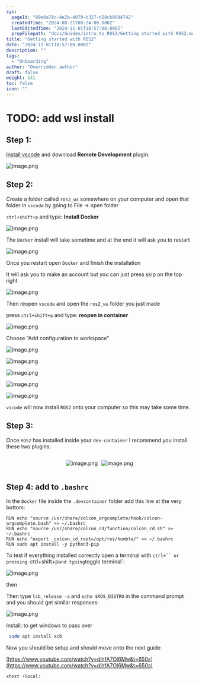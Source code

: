 ```yaml
---
sys:
  pageId: "89e0a78c-4e2b-4070-b327-d28cb0694742"
  createdTime: "2024-08-21T00:24:00.000Z"
  lastEditedTime: "2024-11-01T18:57:00.000Z"
  propFilepath: "docs/Guides/intro_to_ROS2/Getting started with ROS2.md"
title: "Getting started with ROS2"
date: "2024-11-01T18:57:00.000Z"
description: ""
tags:
  - "Onboarding"
author: "Overridden author"
draft: false
weight: 141
toc: false
icon: ""
---
```


# TODO: add wsl install

## Step 1:

[Install vscode](https://code.visualstudio.com/download) and download **Remote Development** plugin:

![image.png](https://prod-files-secure.s3.us-west-2.amazonaws.com/d518164a-d88e-44d1-a4ee-3adb3bd8bce0/efb52993-1881-4a40-b95e-6f020334f022/image.png?X-Amz-Algorithm=AWS4-HMAC-SHA256&X-Amz-Content-Sha256=UNSIGNED-PAYLOAD&X-Amz-Credential=ASIAZI2LB466Q6HVKLFE%2F20250319%2Fus-west-2%2Fs3%2Faws4_request&X-Amz-Date=20250319T090844Z&X-Amz-Expires=3600&X-Amz-Security-Token=IQoJb3JpZ2luX2VjEBkaCXVzLXdlc3QtMiJHMEUCIAcmmSuHkEBiD4vQjNFO3y3m5AA8qHDWwh7fnAVSiGJyAiEA4cyhj91h9Qbd98NnaHDiFAu9FT9K17e0G9xODXxYRNIq%2FwMIchAAGgw2Mzc0MjMxODM4MDUiDCQTGNegrmqXHpndRircAyX%2FRYKF8lyDzD2Hmz08IbMe0Y6bohzzCCz4GUYHHumDNB3NQpGVjzryG5qFfDCc2ioeaJV762fhXekpT3IKIOL3kUiVe22abZPghAMdIPFcfphZhFbXx8O4P8LNxgz7pM%2Frf8z40p4slVhjoBMALxKHlsCZfxVynY5lEt%2BfRIzP2aWH6Bl1DCm127llHXRmlYkSQbkZQNFC%2FVv67mmGm%2FPENjOBv06LbCHUx%2Ft90SBpOyEsbiRNqHXCWgbu%2BxicGblS1YtB4wEYMBzGG7hV6v%2FbLrA1t8j1Oqe7fpiuT%2FR6B3A%2F9%2Ff0%2F5NbJWJi599TxXQrpfhVtP9pMAHKUAEcFj16QsYL25GfSd8fWByAoCe6Wms%2BKpRmkQuIdW6M%2BpXdqJMt40ViMpbdPjFVZHB0TYlpoPCMpCyBrRTDqRZ4u0pn7PZ3MFiHslDd13bq%2FlcHEIsXzSmrkVCnBi%2Bjwn9A8XXF%2FH3En4aR%2BQdogMNRY1ytF4sHtITBgqYOw6tzVzQUGWeRbUCcOvoGFnBRFrblY1HdXW6UaiePGGdSvOdMOmGPPKT0V7id1O62wLfW8ulhXaznT2GZ2vPOiEmF%2FMNMLbaskGrYYkPsSnx2gLcBf%2Fys8lDuhreIsUH69A5qMOqC6r4GOqUB7NCr3OJnbCgd0e0D6%2F9rXjYiAbsQXqkp437Y7jLGVJsmsQ6xglNKM5e6zaqJtLND1QhYfiXj7U1d1JmMu9gyn0SZdPeFTc08sJw4x%2BdDFylwZb0BNPl6N8mqaA5QE9rUQUyIcUxttbf71vk0pc3H%2FMgXrksO6qnagQ4LUzki41GIQrFwqs1C6nHEUtDZf06JHPUfhJhMxp7ANWk%2Feh8q4EhliKV7&X-Amz-Signature=bcd7ad75f79964bf85d1830e7eab6ad0343e6ceaea80e907406a09f946a4cfcb&X-Amz-SignedHeaders=host&x-id=GetObject)

## Step 2:

Create a folder called `ros2_ws` somewhere on your computer and open that folder in `vscode` by going to File → open folder 

`ctrl+shift+p` and type: **Install Docker**

![image.png](https://prod-files-secure.s3.us-west-2.amazonaws.com/d518164a-d88e-44d1-a4ee-3adb3bd8bce0/2269dc0e-1cd5-47ff-bceb-c04ad9b2eab0/image.png?X-Amz-Algorithm=AWS4-HMAC-SHA256&X-Amz-Content-Sha256=UNSIGNED-PAYLOAD&X-Amz-Credential=ASIAZI2LB466Q6HVKLFE%2F20250319%2Fus-west-2%2Fs3%2Faws4_request&X-Amz-Date=20250319T090844Z&X-Amz-Expires=3600&X-Amz-Security-Token=IQoJb3JpZ2luX2VjEBkaCXVzLXdlc3QtMiJHMEUCIAcmmSuHkEBiD4vQjNFO3y3m5AA8qHDWwh7fnAVSiGJyAiEA4cyhj91h9Qbd98NnaHDiFAu9FT9K17e0G9xODXxYRNIq%2FwMIchAAGgw2Mzc0MjMxODM4MDUiDCQTGNegrmqXHpndRircAyX%2FRYKF8lyDzD2Hmz08IbMe0Y6bohzzCCz4GUYHHumDNB3NQpGVjzryG5qFfDCc2ioeaJV762fhXekpT3IKIOL3kUiVe22abZPghAMdIPFcfphZhFbXx8O4P8LNxgz7pM%2Frf8z40p4slVhjoBMALxKHlsCZfxVynY5lEt%2BfRIzP2aWH6Bl1DCm127llHXRmlYkSQbkZQNFC%2FVv67mmGm%2FPENjOBv06LbCHUx%2Ft90SBpOyEsbiRNqHXCWgbu%2BxicGblS1YtB4wEYMBzGG7hV6v%2FbLrA1t8j1Oqe7fpiuT%2FR6B3A%2F9%2Ff0%2F5NbJWJi599TxXQrpfhVtP9pMAHKUAEcFj16QsYL25GfSd8fWByAoCe6Wms%2BKpRmkQuIdW6M%2BpXdqJMt40ViMpbdPjFVZHB0TYlpoPCMpCyBrRTDqRZ4u0pn7PZ3MFiHslDd13bq%2FlcHEIsXzSmrkVCnBi%2Bjwn9A8XXF%2FH3En4aR%2BQdogMNRY1ytF4sHtITBgqYOw6tzVzQUGWeRbUCcOvoGFnBRFrblY1HdXW6UaiePGGdSvOdMOmGPPKT0V7id1O62wLfW8ulhXaznT2GZ2vPOiEmF%2FMNMLbaskGrYYkPsSnx2gLcBf%2Fys8lDuhreIsUH69A5qMOqC6r4GOqUB7NCr3OJnbCgd0e0D6%2F9rXjYiAbsQXqkp437Y7jLGVJsmsQ6xglNKM5e6zaqJtLND1QhYfiXj7U1d1JmMu9gyn0SZdPeFTc08sJw4x%2BdDFylwZb0BNPl6N8mqaA5QE9rUQUyIcUxttbf71vk0pc3H%2FMgXrksO6qnagQ4LUzki41GIQrFwqs1C6nHEUtDZf06JHPUfhJhMxp7ANWk%2Feh8q4EhliKV7&X-Amz-Signature=26c5b3457585341e939ff4c119485a4446ff4b519f5014daaa029d0369347134&X-Amz-SignedHeaders=host&x-id=GetObject)

The `Docker` install will take sometime and at the end it will ask you to restart

![image.png](https://prod-files-secure.s3.us-west-2.amazonaws.com/d518164a-d88e-44d1-a4ee-3adb3bd8bce0/ed233f78-be33-4b1f-b89c-9c346c0e961e/image.png?X-Amz-Algorithm=AWS4-HMAC-SHA256&X-Amz-Content-Sha256=UNSIGNED-PAYLOAD&X-Amz-Credential=ASIAZI2LB466Q6HVKLFE%2F20250319%2Fus-west-2%2Fs3%2Faws4_request&X-Amz-Date=20250319T090844Z&X-Amz-Expires=3600&X-Amz-Security-Token=IQoJb3JpZ2luX2VjEBkaCXVzLXdlc3QtMiJHMEUCIAcmmSuHkEBiD4vQjNFO3y3m5AA8qHDWwh7fnAVSiGJyAiEA4cyhj91h9Qbd98NnaHDiFAu9FT9K17e0G9xODXxYRNIq%2FwMIchAAGgw2Mzc0MjMxODM4MDUiDCQTGNegrmqXHpndRircAyX%2FRYKF8lyDzD2Hmz08IbMe0Y6bohzzCCz4GUYHHumDNB3NQpGVjzryG5qFfDCc2ioeaJV762fhXekpT3IKIOL3kUiVe22abZPghAMdIPFcfphZhFbXx8O4P8LNxgz7pM%2Frf8z40p4slVhjoBMALxKHlsCZfxVynY5lEt%2BfRIzP2aWH6Bl1DCm127llHXRmlYkSQbkZQNFC%2FVv67mmGm%2FPENjOBv06LbCHUx%2Ft90SBpOyEsbiRNqHXCWgbu%2BxicGblS1YtB4wEYMBzGG7hV6v%2FbLrA1t8j1Oqe7fpiuT%2FR6B3A%2F9%2Ff0%2F5NbJWJi599TxXQrpfhVtP9pMAHKUAEcFj16QsYL25GfSd8fWByAoCe6Wms%2BKpRmkQuIdW6M%2BpXdqJMt40ViMpbdPjFVZHB0TYlpoPCMpCyBrRTDqRZ4u0pn7PZ3MFiHslDd13bq%2FlcHEIsXzSmrkVCnBi%2Bjwn9A8XXF%2FH3En4aR%2BQdogMNRY1ytF4sHtITBgqYOw6tzVzQUGWeRbUCcOvoGFnBRFrblY1HdXW6UaiePGGdSvOdMOmGPPKT0V7id1O62wLfW8ulhXaznT2GZ2vPOiEmF%2FMNMLbaskGrYYkPsSnx2gLcBf%2Fys8lDuhreIsUH69A5qMOqC6r4GOqUB7NCr3OJnbCgd0e0D6%2F9rXjYiAbsQXqkp437Y7jLGVJsmsQ6xglNKM5e6zaqJtLND1QhYfiXj7U1d1JmMu9gyn0SZdPeFTc08sJw4x%2BdDFylwZb0BNPl6N8mqaA5QE9rUQUyIcUxttbf71vk0pc3H%2FMgXrksO6qnagQ4LUzki41GIQrFwqs1C6nHEUtDZf06JHPUfhJhMxp7ANWk%2Feh8q4EhliKV7&X-Amz-Signature=abd6d8a6b9aef5b7b3698d0cb53de594a363a21df4aff746756fc0a6e7c37657&X-Amz-SignedHeaders=host&x-id=GetObject)

Once you restart open `Docker` and finish the installation

It will ask you to make an account but you can just press skip on the top right

![image.png](https://prod-files-secure.s3.us-west-2.amazonaws.com/d518164a-d88e-44d1-a4ee-3adb3bd8bce0/21010ad9-1659-4fd9-9f59-9932a09b2a3d/image.png?X-Amz-Algorithm=AWS4-HMAC-SHA256&X-Amz-Content-Sha256=UNSIGNED-PAYLOAD&X-Amz-Credential=ASIAZI2LB466Q6HVKLFE%2F20250319%2Fus-west-2%2Fs3%2Faws4_request&X-Amz-Date=20250319T090844Z&X-Amz-Expires=3600&X-Amz-Security-Token=IQoJb3JpZ2luX2VjEBkaCXVzLXdlc3QtMiJHMEUCIAcmmSuHkEBiD4vQjNFO3y3m5AA8qHDWwh7fnAVSiGJyAiEA4cyhj91h9Qbd98NnaHDiFAu9FT9K17e0G9xODXxYRNIq%2FwMIchAAGgw2Mzc0MjMxODM4MDUiDCQTGNegrmqXHpndRircAyX%2FRYKF8lyDzD2Hmz08IbMe0Y6bohzzCCz4GUYHHumDNB3NQpGVjzryG5qFfDCc2ioeaJV762fhXekpT3IKIOL3kUiVe22abZPghAMdIPFcfphZhFbXx8O4P8LNxgz7pM%2Frf8z40p4slVhjoBMALxKHlsCZfxVynY5lEt%2BfRIzP2aWH6Bl1DCm127llHXRmlYkSQbkZQNFC%2FVv67mmGm%2FPENjOBv06LbCHUx%2Ft90SBpOyEsbiRNqHXCWgbu%2BxicGblS1YtB4wEYMBzGG7hV6v%2FbLrA1t8j1Oqe7fpiuT%2FR6B3A%2F9%2Ff0%2F5NbJWJi599TxXQrpfhVtP9pMAHKUAEcFj16QsYL25GfSd8fWByAoCe6Wms%2BKpRmkQuIdW6M%2BpXdqJMt40ViMpbdPjFVZHB0TYlpoPCMpCyBrRTDqRZ4u0pn7PZ3MFiHslDd13bq%2FlcHEIsXzSmrkVCnBi%2Bjwn9A8XXF%2FH3En4aR%2BQdogMNRY1ytF4sHtITBgqYOw6tzVzQUGWeRbUCcOvoGFnBRFrblY1HdXW6UaiePGGdSvOdMOmGPPKT0V7id1O62wLfW8ulhXaznT2GZ2vPOiEmF%2FMNMLbaskGrYYkPsSnx2gLcBf%2Fys8lDuhreIsUH69A5qMOqC6r4GOqUB7NCr3OJnbCgd0e0D6%2F9rXjYiAbsQXqkp437Y7jLGVJsmsQ6xglNKM5e6zaqJtLND1QhYfiXj7U1d1JmMu9gyn0SZdPeFTc08sJw4x%2BdDFylwZb0BNPl6N8mqaA5QE9rUQUyIcUxttbf71vk0pc3H%2FMgXrksO6qnagQ4LUzki41GIQrFwqs1C6nHEUtDZf06JHPUfhJhMxp7ANWk%2Feh8q4EhliKV7&X-Amz-Signature=9a1ca42da917b9214ab2e26e0ea8411cb6fbaddafecd683430bc8ab1ce1902cf&X-Amz-SignedHeaders=host&x-id=GetObject)

Then reopen `vscode` and open the `ros2_ws` folder you just made

press `ctrl+shift+p` and type: **reopen in container**

![image.png](https://prod-files-secure.s3.us-west-2.amazonaws.com/d518164a-d88e-44d1-a4ee-3adb3bd8bce0/4e93b8c2-41ad-488c-8095-c74205196118/image.png?X-Amz-Algorithm=AWS4-HMAC-SHA256&X-Amz-Content-Sha256=UNSIGNED-PAYLOAD&X-Amz-Credential=ASIAZI2LB466Q6HVKLFE%2F20250319%2Fus-west-2%2Fs3%2Faws4_request&X-Amz-Date=20250319T090844Z&X-Amz-Expires=3600&X-Amz-Security-Token=IQoJb3JpZ2luX2VjEBkaCXVzLXdlc3QtMiJHMEUCIAcmmSuHkEBiD4vQjNFO3y3m5AA8qHDWwh7fnAVSiGJyAiEA4cyhj91h9Qbd98NnaHDiFAu9FT9K17e0G9xODXxYRNIq%2FwMIchAAGgw2Mzc0MjMxODM4MDUiDCQTGNegrmqXHpndRircAyX%2FRYKF8lyDzD2Hmz08IbMe0Y6bohzzCCz4GUYHHumDNB3NQpGVjzryG5qFfDCc2ioeaJV762fhXekpT3IKIOL3kUiVe22abZPghAMdIPFcfphZhFbXx8O4P8LNxgz7pM%2Frf8z40p4slVhjoBMALxKHlsCZfxVynY5lEt%2BfRIzP2aWH6Bl1DCm127llHXRmlYkSQbkZQNFC%2FVv67mmGm%2FPENjOBv06LbCHUx%2Ft90SBpOyEsbiRNqHXCWgbu%2BxicGblS1YtB4wEYMBzGG7hV6v%2FbLrA1t8j1Oqe7fpiuT%2FR6B3A%2F9%2Ff0%2F5NbJWJi599TxXQrpfhVtP9pMAHKUAEcFj16QsYL25GfSd8fWByAoCe6Wms%2BKpRmkQuIdW6M%2BpXdqJMt40ViMpbdPjFVZHB0TYlpoPCMpCyBrRTDqRZ4u0pn7PZ3MFiHslDd13bq%2FlcHEIsXzSmrkVCnBi%2Bjwn9A8XXF%2FH3En4aR%2BQdogMNRY1ytF4sHtITBgqYOw6tzVzQUGWeRbUCcOvoGFnBRFrblY1HdXW6UaiePGGdSvOdMOmGPPKT0V7id1O62wLfW8ulhXaznT2GZ2vPOiEmF%2FMNMLbaskGrYYkPsSnx2gLcBf%2Fys8lDuhreIsUH69A5qMOqC6r4GOqUB7NCr3OJnbCgd0e0D6%2F9rXjYiAbsQXqkp437Y7jLGVJsmsQ6xglNKM5e6zaqJtLND1QhYfiXj7U1d1JmMu9gyn0SZdPeFTc08sJw4x%2BdDFylwZb0BNPl6N8mqaA5QE9rUQUyIcUxttbf71vk0pc3H%2FMgXrksO6qnagQ4LUzki41GIQrFwqs1C6nHEUtDZf06JHPUfhJhMxp7ANWk%2Feh8q4EhliKV7&X-Amz-Signature=6ee022af2e500fa9497faec6fa0290518238df225b84eca5140b6eca0f1a5bde&X-Amz-SignedHeaders=host&x-id=GetObject)

Choose “Add configuration to workspace”

![image.png](https://prod-files-secure.s3.us-west-2.amazonaws.com/d518164a-d88e-44d1-a4ee-3adb3bd8bce0/9560b282-5060-4989-ba37-97e7b2c22476/image.png?X-Amz-Algorithm=AWS4-HMAC-SHA256&X-Amz-Content-Sha256=UNSIGNED-PAYLOAD&X-Amz-Credential=ASIAZI2LB466Q6HVKLFE%2F20250319%2Fus-west-2%2Fs3%2Faws4_request&X-Amz-Date=20250319T090844Z&X-Amz-Expires=3600&X-Amz-Security-Token=IQoJb3JpZ2luX2VjEBkaCXVzLXdlc3QtMiJHMEUCIAcmmSuHkEBiD4vQjNFO3y3m5AA8qHDWwh7fnAVSiGJyAiEA4cyhj91h9Qbd98NnaHDiFAu9FT9K17e0G9xODXxYRNIq%2FwMIchAAGgw2Mzc0MjMxODM4MDUiDCQTGNegrmqXHpndRircAyX%2FRYKF8lyDzD2Hmz08IbMe0Y6bohzzCCz4GUYHHumDNB3NQpGVjzryG5qFfDCc2ioeaJV762fhXekpT3IKIOL3kUiVe22abZPghAMdIPFcfphZhFbXx8O4P8LNxgz7pM%2Frf8z40p4slVhjoBMALxKHlsCZfxVynY5lEt%2BfRIzP2aWH6Bl1DCm127llHXRmlYkSQbkZQNFC%2FVv67mmGm%2FPENjOBv06LbCHUx%2Ft90SBpOyEsbiRNqHXCWgbu%2BxicGblS1YtB4wEYMBzGG7hV6v%2FbLrA1t8j1Oqe7fpiuT%2FR6B3A%2F9%2Ff0%2F5NbJWJi599TxXQrpfhVtP9pMAHKUAEcFj16QsYL25GfSd8fWByAoCe6Wms%2BKpRmkQuIdW6M%2BpXdqJMt40ViMpbdPjFVZHB0TYlpoPCMpCyBrRTDqRZ4u0pn7PZ3MFiHslDd13bq%2FlcHEIsXzSmrkVCnBi%2Bjwn9A8XXF%2FH3En4aR%2BQdogMNRY1ytF4sHtITBgqYOw6tzVzQUGWeRbUCcOvoGFnBRFrblY1HdXW6UaiePGGdSvOdMOmGPPKT0V7id1O62wLfW8ulhXaznT2GZ2vPOiEmF%2FMNMLbaskGrYYkPsSnx2gLcBf%2Fys8lDuhreIsUH69A5qMOqC6r4GOqUB7NCr3OJnbCgd0e0D6%2F9rXjYiAbsQXqkp437Y7jLGVJsmsQ6xglNKM5e6zaqJtLND1QhYfiXj7U1d1JmMu9gyn0SZdPeFTc08sJw4x%2BdDFylwZb0BNPl6N8mqaA5QE9rUQUyIcUxttbf71vk0pc3H%2FMgXrksO6qnagQ4LUzki41GIQrFwqs1C6nHEUtDZf06JHPUfhJhMxp7ANWk%2Feh8q4EhliKV7&X-Amz-Signature=8e8973820e3f367b83879ab7a9158c316a7a9ca8a5f46292071a6b3116e48320&X-Amz-SignedHeaders=host&x-id=GetObject)

![image.png](https://prod-files-secure.s3.us-west-2.amazonaws.com/d518164a-d88e-44d1-a4ee-3adb3bd8bce0/2ee63f81-886b-48e8-a553-dc6e5eac99e4/image.png?X-Amz-Algorithm=AWS4-HMAC-SHA256&X-Amz-Content-Sha256=UNSIGNED-PAYLOAD&X-Amz-Credential=ASIAZI2LB466Q6HVKLFE%2F20250319%2Fus-west-2%2Fs3%2Faws4_request&X-Amz-Date=20250319T090844Z&X-Amz-Expires=3600&X-Amz-Security-Token=IQoJb3JpZ2luX2VjEBkaCXVzLXdlc3QtMiJHMEUCIAcmmSuHkEBiD4vQjNFO3y3m5AA8qHDWwh7fnAVSiGJyAiEA4cyhj91h9Qbd98NnaHDiFAu9FT9K17e0G9xODXxYRNIq%2FwMIchAAGgw2Mzc0MjMxODM4MDUiDCQTGNegrmqXHpndRircAyX%2FRYKF8lyDzD2Hmz08IbMe0Y6bohzzCCz4GUYHHumDNB3NQpGVjzryG5qFfDCc2ioeaJV762fhXekpT3IKIOL3kUiVe22abZPghAMdIPFcfphZhFbXx8O4P8LNxgz7pM%2Frf8z40p4slVhjoBMALxKHlsCZfxVynY5lEt%2BfRIzP2aWH6Bl1DCm127llHXRmlYkSQbkZQNFC%2FVv67mmGm%2FPENjOBv06LbCHUx%2Ft90SBpOyEsbiRNqHXCWgbu%2BxicGblS1YtB4wEYMBzGG7hV6v%2FbLrA1t8j1Oqe7fpiuT%2FR6B3A%2F9%2Ff0%2F5NbJWJi599TxXQrpfhVtP9pMAHKUAEcFj16QsYL25GfSd8fWByAoCe6Wms%2BKpRmkQuIdW6M%2BpXdqJMt40ViMpbdPjFVZHB0TYlpoPCMpCyBrRTDqRZ4u0pn7PZ3MFiHslDd13bq%2FlcHEIsXzSmrkVCnBi%2Bjwn9A8XXF%2FH3En4aR%2BQdogMNRY1ytF4sHtITBgqYOw6tzVzQUGWeRbUCcOvoGFnBRFrblY1HdXW6UaiePGGdSvOdMOmGPPKT0V7id1O62wLfW8ulhXaznT2GZ2vPOiEmF%2FMNMLbaskGrYYkPsSnx2gLcBf%2Fys8lDuhreIsUH69A5qMOqC6r4GOqUB7NCr3OJnbCgd0e0D6%2F9rXjYiAbsQXqkp437Y7jLGVJsmsQ6xglNKM5e6zaqJtLND1QhYfiXj7U1d1JmMu9gyn0SZdPeFTc08sJw4x%2BdDFylwZb0BNPl6N8mqaA5QE9rUQUyIcUxttbf71vk0pc3H%2FMgXrksO6qnagQ4LUzki41GIQrFwqs1C6nHEUtDZf06JHPUfhJhMxp7ANWk%2Feh8q4EhliKV7&X-Amz-Signature=500105c9ec4af442f75ec3513462406d9b06b23d80bf6144d97d5429efb79a99&X-Amz-SignedHeaders=host&x-id=GetObject)

![image.png](https://prod-files-secure.s3.us-west-2.amazonaws.com/d518164a-d88e-44d1-a4ee-3adb3bd8bce0/ae1580b2-b048-407e-aed9-b584224a7a04/image.png?X-Amz-Algorithm=AWS4-HMAC-SHA256&X-Amz-Content-Sha256=UNSIGNED-PAYLOAD&X-Amz-Credential=ASIAZI2LB466Q6HVKLFE%2F20250319%2Fus-west-2%2Fs3%2Faws4_request&X-Amz-Date=20250319T090844Z&X-Amz-Expires=3600&X-Amz-Security-Token=IQoJb3JpZ2luX2VjEBkaCXVzLXdlc3QtMiJHMEUCIAcmmSuHkEBiD4vQjNFO3y3m5AA8qHDWwh7fnAVSiGJyAiEA4cyhj91h9Qbd98NnaHDiFAu9FT9K17e0G9xODXxYRNIq%2FwMIchAAGgw2Mzc0MjMxODM4MDUiDCQTGNegrmqXHpndRircAyX%2FRYKF8lyDzD2Hmz08IbMe0Y6bohzzCCz4GUYHHumDNB3NQpGVjzryG5qFfDCc2ioeaJV762fhXekpT3IKIOL3kUiVe22abZPghAMdIPFcfphZhFbXx8O4P8LNxgz7pM%2Frf8z40p4slVhjoBMALxKHlsCZfxVynY5lEt%2BfRIzP2aWH6Bl1DCm127llHXRmlYkSQbkZQNFC%2FVv67mmGm%2FPENjOBv06LbCHUx%2Ft90SBpOyEsbiRNqHXCWgbu%2BxicGblS1YtB4wEYMBzGG7hV6v%2FbLrA1t8j1Oqe7fpiuT%2FR6B3A%2F9%2Ff0%2F5NbJWJi599TxXQrpfhVtP9pMAHKUAEcFj16QsYL25GfSd8fWByAoCe6Wms%2BKpRmkQuIdW6M%2BpXdqJMt40ViMpbdPjFVZHB0TYlpoPCMpCyBrRTDqRZ4u0pn7PZ3MFiHslDd13bq%2FlcHEIsXzSmrkVCnBi%2Bjwn9A8XXF%2FH3En4aR%2BQdogMNRY1ytF4sHtITBgqYOw6tzVzQUGWeRbUCcOvoGFnBRFrblY1HdXW6UaiePGGdSvOdMOmGPPKT0V7id1O62wLfW8ulhXaznT2GZ2vPOiEmF%2FMNMLbaskGrYYkPsSnx2gLcBf%2Fys8lDuhreIsUH69A5qMOqC6r4GOqUB7NCr3OJnbCgd0e0D6%2F9rXjYiAbsQXqkp437Y7jLGVJsmsQ6xglNKM5e6zaqJtLND1QhYfiXj7U1d1JmMu9gyn0SZdPeFTc08sJw4x%2BdDFylwZb0BNPl6N8mqaA5QE9rUQUyIcUxttbf71vk0pc3H%2FMgXrksO6qnagQ4LUzki41GIQrFwqs1C6nHEUtDZf06JHPUfhJhMxp7ANWk%2Feh8q4EhliKV7&X-Amz-Signature=1193836006e021bff7581027c2bfcb65c83af55abbb7cb6c38ce3b9db7d4ae7f&X-Amz-SignedHeaders=host&x-id=GetObject)

![image.png](https://prod-files-secure.s3.us-west-2.amazonaws.com/d518164a-d88e-44d1-a4ee-3adb3bd8bce0/53255b28-f75e-430f-b9e3-c0ac8577e42b/image.png?X-Amz-Algorithm=AWS4-HMAC-SHA256&X-Amz-Content-Sha256=UNSIGNED-PAYLOAD&X-Amz-Credential=ASIAZI2LB466Q6HVKLFE%2F20250319%2Fus-west-2%2Fs3%2Faws4_request&X-Amz-Date=20250319T090844Z&X-Amz-Expires=3600&X-Amz-Security-Token=IQoJb3JpZ2luX2VjEBkaCXVzLXdlc3QtMiJHMEUCIAcmmSuHkEBiD4vQjNFO3y3m5AA8qHDWwh7fnAVSiGJyAiEA4cyhj91h9Qbd98NnaHDiFAu9FT9K17e0G9xODXxYRNIq%2FwMIchAAGgw2Mzc0MjMxODM4MDUiDCQTGNegrmqXHpndRircAyX%2FRYKF8lyDzD2Hmz08IbMe0Y6bohzzCCz4GUYHHumDNB3NQpGVjzryG5qFfDCc2ioeaJV762fhXekpT3IKIOL3kUiVe22abZPghAMdIPFcfphZhFbXx8O4P8LNxgz7pM%2Frf8z40p4slVhjoBMALxKHlsCZfxVynY5lEt%2BfRIzP2aWH6Bl1DCm127llHXRmlYkSQbkZQNFC%2FVv67mmGm%2FPENjOBv06LbCHUx%2Ft90SBpOyEsbiRNqHXCWgbu%2BxicGblS1YtB4wEYMBzGG7hV6v%2FbLrA1t8j1Oqe7fpiuT%2FR6B3A%2F9%2Ff0%2F5NbJWJi599TxXQrpfhVtP9pMAHKUAEcFj16QsYL25GfSd8fWByAoCe6Wms%2BKpRmkQuIdW6M%2BpXdqJMt40ViMpbdPjFVZHB0TYlpoPCMpCyBrRTDqRZ4u0pn7PZ3MFiHslDd13bq%2FlcHEIsXzSmrkVCnBi%2Bjwn9A8XXF%2FH3En4aR%2BQdogMNRY1ytF4sHtITBgqYOw6tzVzQUGWeRbUCcOvoGFnBRFrblY1HdXW6UaiePGGdSvOdMOmGPPKT0V7id1O62wLfW8ulhXaznT2GZ2vPOiEmF%2FMNMLbaskGrYYkPsSnx2gLcBf%2Fys8lDuhreIsUH69A5qMOqC6r4GOqUB7NCr3OJnbCgd0e0D6%2F9rXjYiAbsQXqkp437Y7jLGVJsmsQ6xglNKM5e6zaqJtLND1QhYfiXj7U1d1JmMu9gyn0SZdPeFTc08sJw4x%2BdDFylwZb0BNPl6N8mqaA5QE9rUQUyIcUxttbf71vk0pc3H%2FMgXrksO6qnagQ4LUzki41GIQrFwqs1C6nHEUtDZf06JHPUfhJhMxp7ANWk%2Feh8q4EhliKV7&X-Amz-Signature=9f10f0a806ae4ea45a6db64bae8b2b3a254f51e00883a6b0219a79ce92fb8ec4&X-Amz-SignedHeaders=host&x-id=GetObject)

![image.png](https://prod-files-secure.s3.us-west-2.amazonaws.com/d518164a-d88e-44d1-a4ee-3adb3bd8bce0/7c562767-5af9-4ffb-97d1-327bcdf4ee00/image.png?X-Amz-Algorithm=AWS4-HMAC-SHA256&X-Amz-Content-Sha256=UNSIGNED-PAYLOAD&X-Amz-Credential=ASIAZI2LB466Q6HVKLFE%2F20250319%2Fus-west-2%2Fs3%2Faws4_request&X-Amz-Date=20250319T090844Z&X-Amz-Expires=3600&X-Amz-Security-Token=IQoJb3JpZ2luX2VjEBkaCXVzLXdlc3QtMiJHMEUCIAcmmSuHkEBiD4vQjNFO3y3m5AA8qHDWwh7fnAVSiGJyAiEA4cyhj91h9Qbd98NnaHDiFAu9FT9K17e0G9xODXxYRNIq%2FwMIchAAGgw2Mzc0MjMxODM4MDUiDCQTGNegrmqXHpndRircAyX%2FRYKF8lyDzD2Hmz08IbMe0Y6bohzzCCz4GUYHHumDNB3NQpGVjzryG5qFfDCc2ioeaJV762fhXekpT3IKIOL3kUiVe22abZPghAMdIPFcfphZhFbXx8O4P8LNxgz7pM%2Frf8z40p4slVhjoBMALxKHlsCZfxVynY5lEt%2BfRIzP2aWH6Bl1DCm127llHXRmlYkSQbkZQNFC%2FVv67mmGm%2FPENjOBv06LbCHUx%2Ft90SBpOyEsbiRNqHXCWgbu%2BxicGblS1YtB4wEYMBzGG7hV6v%2FbLrA1t8j1Oqe7fpiuT%2FR6B3A%2F9%2Ff0%2F5NbJWJi599TxXQrpfhVtP9pMAHKUAEcFj16QsYL25GfSd8fWByAoCe6Wms%2BKpRmkQuIdW6M%2BpXdqJMt40ViMpbdPjFVZHB0TYlpoPCMpCyBrRTDqRZ4u0pn7PZ3MFiHslDd13bq%2FlcHEIsXzSmrkVCnBi%2Bjwn9A8XXF%2FH3En4aR%2BQdogMNRY1ytF4sHtITBgqYOw6tzVzQUGWeRbUCcOvoGFnBRFrblY1HdXW6UaiePGGdSvOdMOmGPPKT0V7id1O62wLfW8ulhXaznT2GZ2vPOiEmF%2FMNMLbaskGrYYkPsSnx2gLcBf%2Fys8lDuhreIsUH69A5qMOqC6r4GOqUB7NCr3OJnbCgd0e0D6%2F9rXjYiAbsQXqkp437Y7jLGVJsmsQ6xglNKM5e6zaqJtLND1QhYfiXj7U1d1JmMu9gyn0SZdPeFTc08sJw4x%2BdDFylwZb0BNPl6N8mqaA5QE9rUQUyIcUxttbf71vk0pc3H%2FMgXrksO6qnagQ4LUzki41GIQrFwqs1C6nHEUtDZf06JHPUfhJhMxp7ANWk%2Feh8q4EhliKV7&X-Amz-Signature=94e090115750ff0b8844cf49f6657f1548ff18a57d163909568afe94833bac18&X-Amz-SignedHeaders=host&x-id=GetObject)

`vscode` will now install `ROS2` onto your computer so this may take some time.

## Step 3:

Once `ROS2` has installed inside your `dev-container` I recommend you install these two plugins:

<div style="display: flex;flex-direction: row; column-gap:10px; max-width: 630px;justify-content: center;">
<div>

![image.png](https://prod-files-secure.s3.us-west-2.amazonaws.com/d518164a-d88e-44d1-a4ee-3adb3bd8bce0/3fc3d550-5a54-4ba1-ba6b-faa01cdb7369/image.png?X-Amz-Algorithm=AWS4-HMAC-SHA256&X-Amz-Content-Sha256=UNSIGNED-PAYLOAD&X-Amz-Credential=ASIAZI2LB466RPYSOPHR%2F20250319%2Fus-west-2%2Fs3%2Faws4_request&X-Amz-Date=20250319T090858Z&X-Amz-Expires=3600&X-Amz-Security-Token=IQoJb3JpZ2luX2VjEBkaCXVzLXdlc3QtMiJHMEUCIGV3XrSzY1m%2F9ocKxFZ0FXf2mpbuuQr%2FDp038IpJXHtxAiEAxXn%2B%2FEh3WyDvCSHl6PhmBOY%2BBKDNuzLYqt%2Fuj%2FGKtnAq%2FwMIchAAGgw2Mzc0MjMxODM4MDUiDLPHjt1pBOi7ZW3FKyrcA%2F6ghBsYT5ygUOX%2BXIL5emcG%2BOxh3TfhJTUrrAD8c6RzsGJaHbKdaNM4TzJYD%2B8xbF4S8uqNPTZTMNt80RjPZJC5RmbmtyG4ev09uiB%2Fvno2jw8VK24iGtIRe%2BlGetJ1FSWTccvg5c2MTT96dUZa3LpKqh7Bq%2F7ioq7Wmj2Cs8dvO5Br6awpBuuMjYkJPANWPTQOBaJS8kRQnwembzCMBUmKmZcTrQ56WeSxHwUaUOrrLKemL%2F%2B8HRhFFdv9EagmmOlPpbux8T3JzhP1CdoRG7OcLPRuCLHE0NYpLAT5WUaWrA1TvjRQu71HBnVsRsGP5npcdwaUuagGyiZtmyAvvzAIPXokbL%2B5t2xvOZQtSoudzuc0joC6vrWaS5zeIHUMPNM%2BFekKZIX3PeBEKgqhppOF2gZtxPtK83TdMPXJexYPL2ogOwvQqIx%2Bn2i4dCPvH92Ze0Mcmy4BXxR8dStcvTKccpYPVUBa7q7p0%2FmlpWaJTtpFo58sKwWGwRBTQkOaHo15T%2BwbJxn5YQ2c9reLwTnNh%2B9cJeuq37SyBas%2FmMa%2BURfHx%2BSFEUJ8vr1uUqDXqsdcHDifku4%2B1mz7AqxTUWPirwRJItjpuQAldi985YvOMw%2FEcvJLJuyBxiRdMLWC6r4GOqUBOSUPrwanFTuB1BpCq1RazRXtA0A1Cxn5SIVbS0o8GYUKm%2B5oVPdyGPA3Omhnj1WRDKwICIcBWBcDA%2F76l5f%2FNwlXpJFh%2BMVmuqa7FQuEjX6ub%2F26jTmLQTbI3udRHeV9%2BcBr0sE%2FwJCXMCtG4x0x85PpsXEATszXIbojdibggHkcW1cZ1U17QpzRcaDupptZ4nA00%2BWs0rANBEru48KcqzGsdPKw&X-Amz-Signature=3fc2bbc0df78086afa4296bebd720094e1ab74bdec2ab336735ee0aa8ca8c5c1&X-Amz-SignedHeaders=host&x-id=GetObject)

</div>
<div>

![image.png](https://prod-files-secure.s3.us-west-2.amazonaws.com/d518164a-d88e-44d1-a4ee-3adb3bd8bce0/d994cc66-13c2-4093-a5a3-f84cf4601a82/image.png?X-Amz-Algorithm=AWS4-HMAC-SHA256&X-Amz-Content-Sha256=UNSIGNED-PAYLOAD&X-Amz-Credential=ASIAZI2LB466UESIIO6K%2F20250319%2Fus-west-2%2Fs3%2Faws4_request&X-Amz-Date=20250319T090900Z&X-Amz-Expires=3600&X-Amz-Security-Token=IQoJb3JpZ2luX2VjEBkaCXVzLXdlc3QtMiJHMEUCIBoEm03zQ4ykkz1fhnPCMOwmRk1aG90qWPb1q5LI87GDAiEAouOhkVtXH6VCdwtpZ93ZBMWRGh2Nrl3IZ8M2IPP7dJUq%2FwMIchAAGgw2Mzc0MjMxODM4MDUiDKx5ESeOgED5Inj%2BqyrcA7pJDGwxKrFXxDt5h9%2B9v%2B6BXGp%2BdOFvlDwkzbso4QEOW2qujMLT1qUW5%2F68QHQ%2BFzB5Kx3609kRCZRJhJniW%2Fcun7A%2FwhWJ27K40oFGkv6sebfKV2k4mUEeZYbZ6cILjXENn1AYzOoQMW6l1hmhX2K9hro9ilnAbsUn4%2BPKqMSG7rqnZaCaB5DcVmwpT7iclR2oRpZL0bINPHwQHT26qmeveVAdNAtqGDQQprlkUcU%2Bqo7C20MjB1sRmS3%2FwRI7ehbPzoL1buPIBRAvVFY8Bh8Yw8G26mpKgemFUniC9%2B8NgKiM06kAc%2FNKWLOm7sQVFk2%2Fl6REPBmX4zvQn2NhcIy%2FDbYaQmU4OM%2BF9mUEwdX08SW69E4AG05AQoQ%2FcbNBqMjuIcLIW6k7nB%2BjSYpwbgT90vCyYXqEEhcK2Eh4UzlHHzu93UxOyOnL8pY%2BABnWGJ99AKgw2D2bu2y7gh%2F85DT0Uv3s4Et%2F7LHUr7WvhszBy6dA2W9LsVCy5cf0o618916E%2FK8ESlpUVnv7LX%2BsbimG8wFfGlO8qXa4bmgy%2BbSv%2B5rpJ161mkVCjdkXupkWH%2FLv%2FVxqJ9NbjewpMgh6jiEn85MigYgjg0YP97OfFW3uR0Ta2Xw4mEnBR%2Bw6MOqC6r4GOqUBa5kg9T050kSlO4ISppPaTCMnTJ3N11i%2B5CsZw%2FucPVgPtRCA7nziz5bFok6BAUlHEkmfGaVjKo5XJNlugWzyTb%2BGbAKgkp8nljqQf6BUDSDiRmBok%2BWyFKXRmSpa0OSj3%2BADEioCTL4NC6ZUs5TLBn5JC0dNMQZMPXUuduI4BU50OsvhEfbiSaPXCNkvjr%2BkXDIN8VDCCw0QbFjQ6qgHUSCCktKz&X-Amz-Signature=5a8ab13355dff9ad308482caa4d2eaa341112aa360e9de10bf623345f950b246&X-Amz-SignedHeaders=host&x-id=GetObject)

</div>
</div>

## Step 4: add to `.bashrc`

In the `Docker` file inside the `.devcontainer` folder add this line at the very bottom: 

```docker
RUN echo "source /usr/share/colcon_argcomplete/hook/colcon-argcomplete.bash" >> ~/.bashrc
RUN echo "source /usr/share/colcon_cd/function/colcon_cd.sh" >> ~/.bashrc
RUN echo "export _colcon_cd_root=/opt/ros/humble/" >> ~/.bashrc
RUN sudo apt install -y python3-pip 
```

To test if everything installed correctly open a terminal with `ctrl+`` or pressing `ctrl+shift+p` and typing `toggle terminal`:

![image.png](https://prod-files-secure.s3.us-west-2.amazonaws.com/d518164a-d88e-44d1-a4ee-3adb3bd8bce0/6a4943d8-b04e-4c02-9a58-775f3384d1a5/image.png?X-Amz-Algorithm=AWS4-HMAC-SHA256&X-Amz-Content-Sha256=UNSIGNED-PAYLOAD&X-Amz-Credential=ASIAZI2LB466Q6HVKLFE%2F20250319%2Fus-west-2%2Fs3%2Faws4_request&X-Amz-Date=20250319T090844Z&X-Amz-Expires=3600&X-Amz-Security-Token=IQoJb3JpZ2luX2VjEBkaCXVzLXdlc3QtMiJHMEUCIAcmmSuHkEBiD4vQjNFO3y3m5AA8qHDWwh7fnAVSiGJyAiEA4cyhj91h9Qbd98NnaHDiFAu9FT9K17e0G9xODXxYRNIq%2FwMIchAAGgw2Mzc0MjMxODM4MDUiDCQTGNegrmqXHpndRircAyX%2FRYKF8lyDzD2Hmz08IbMe0Y6bohzzCCz4GUYHHumDNB3NQpGVjzryG5qFfDCc2ioeaJV762fhXekpT3IKIOL3kUiVe22abZPghAMdIPFcfphZhFbXx8O4P8LNxgz7pM%2Frf8z40p4slVhjoBMALxKHlsCZfxVynY5lEt%2BfRIzP2aWH6Bl1DCm127llHXRmlYkSQbkZQNFC%2FVv67mmGm%2FPENjOBv06LbCHUx%2Ft90SBpOyEsbiRNqHXCWgbu%2BxicGblS1YtB4wEYMBzGG7hV6v%2FbLrA1t8j1Oqe7fpiuT%2FR6B3A%2F9%2Ff0%2F5NbJWJi599TxXQrpfhVtP9pMAHKUAEcFj16QsYL25GfSd8fWByAoCe6Wms%2BKpRmkQuIdW6M%2BpXdqJMt40ViMpbdPjFVZHB0TYlpoPCMpCyBrRTDqRZ4u0pn7PZ3MFiHslDd13bq%2FlcHEIsXzSmrkVCnBi%2Bjwn9A8XXF%2FH3En4aR%2BQdogMNRY1ytF4sHtITBgqYOw6tzVzQUGWeRbUCcOvoGFnBRFrblY1HdXW6UaiePGGdSvOdMOmGPPKT0V7id1O62wLfW8ulhXaznT2GZ2vPOiEmF%2FMNMLbaskGrYYkPsSnx2gLcBf%2Fys8lDuhreIsUH69A5qMOqC6r4GOqUB7NCr3OJnbCgd0e0D6%2F9rXjYiAbsQXqkp437Y7jLGVJsmsQ6xglNKM5e6zaqJtLND1QhYfiXj7U1d1JmMu9gyn0SZdPeFTc08sJw4x%2BdDFylwZb0BNPl6N8mqaA5QE9rUQUyIcUxttbf71vk0pc3H%2FMgXrksO6qnagQ4LUzki41GIQrFwqs1C6nHEUtDZf06JHPUfhJhMxp7ANWk%2Feh8q4EhliKV7&X-Amz-Signature=b8adaafe301051b808ba7570038b25494519107faa4d313d19978694dd6b6a24&X-Amz-SignedHeaders=host&x-id=GetObject)

then 

Then type `lsb_release -a` and `echo $ROS_DISTRO` in the command prompt and you should get similar responses:

![image.png](https://prod-files-secure.s3.us-west-2.amazonaws.com/d518164a-d88e-44d1-a4ee-3adb3bd8bce0/3e635dec-a805-4e85-8b9e-d000e5b71a4e/image.png?X-Amz-Algorithm=AWS4-HMAC-SHA256&X-Amz-Content-Sha256=UNSIGNED-PAYLOAD&X-Amz-Credential=ASIAZI2LB466Q6HVKLFE%2F20250319%2Fus-west-2%2Fs3%2Faws4_request&X-Amz-Date=20250319T090844Z&X-Amz-Expires=3600&X-Amz-Security-Token=IQoJb3JpZ2luX2VjEBkaCXVzLXdlc3QtMiJHMEUCIAcmmSuHkEBiD4vQjNFO3y3m5AA8qHDWwh7fnAVSiGJyAiEA4cyhj91h9Qbd98NnaHDiFAu9FT9K17e0G9xODXxYRNIq%2FwMIchAAGgw2Mzc0MjMxODM4MDUiDCQTGNegrmqXHpndRircAyX%2FRYKF8lyDzD2Hmz08IbMe0Y6bohzzCCz4GUYHHumDNB3NQpGVjzryG5qFfDCc2ioeaJV762fhXekpT3IKIOL3kUiVe22abZPghAMdIPFcfphZhFbXx8O4P8LNxgz7pM%2Frf8z40p4slVhjoBMALxKHlsCZfxVynY5lEt%2BfRIzP2aWH6Bl1DCm127llHXRmlYkSQbkZQNFC%2FVv67mmGm%2FPENjOBv06LbCHUx%2Ft90SBpOyEsbiRNqHXCWgbu%2BxicGblS1YtB4wEYMBzGG7hV6v%2FbLrA1t8j1Oqe7fpiuT%2FR6B3A%2F9%2Ff0%2F5NbJWJi599TxXQrpfhVtP9pMAHKUAEcFj16QsYL25GfSd8fWByAoCe6Wms%2BKpRmkQuIdW6M%2BpXdqJMt40ViMpbdPjFVZHB0TYlpoPCMpCyBrRTDqRZ4u0pn7PZ3MFiHslDd13bq%2FlcHEIsXzSmrkVCnBi%2Bjwn9A8XXF%2FH3En4aR%2BQdogMNRY1ytF4sHtITBgqYOw6tzVzQUGWeRbUCcOvoGFnBRFrblY1HdXW6UaiePGGdSvOdMOmGPPKT0V7id1O62wLfW8ulhXaznT2GZ2vPOiEmF%2FMNMLbaskGrYYkPsSnx2gLcBf%2Fys8lDuhreIsUH69A5qMOqC6r4GOqUB7NCr3OJnbCgd0e0D6%2F9rXjYiAbsQXqkp437Y7jLGVJsmsQ6xglNKM5e6zaqJtLND1QhYfiXj7U1d1JmMu9gyn0SZdPeFTc08sJw4x%2BdDFylwZb0BNPl6N8mqaA5QE9rUQUyIcUxttbf71vk0pc3H%2FMgXrksO6qnagQ4LUzki41GIQrFwqs1C6nHEUtDZf06JHPUfhJhMxp7ANWk%2Feh8q4EhliKV7&X-Amz-Signature=470ce195a8ffff870176d6617ebec081ed29093410c55e7ccc6fe4de2f90a32b&X-Amz-SignedHeaders=host&x-id=GetObject)

Install:  to get windows to pass over

```bash
 sudo apt install xcb
```

Now you should be setup and should move onto the next guide 

[https://www.youtube.com/watch?v=dihfA7Ol6Mw&t=650s](https://www.youtube.com/watch?v=dihfA7Ol6Mw&t=650s)

```python
xhost +local:
```
